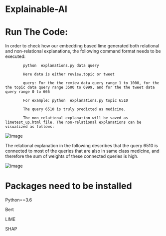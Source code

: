 # Explainable-AI

# Run The Code:

In order to check how our embedding based lime  generated both relational and non-relational explanations, the following command format needs to be executed:


            python  explanations.py data query
            
            Here data is either review,topic or tweet
            
            query: For the the review data query range 1 to 1000, for the the topic data query range 3500 to 6999, and for the the tweet data query range 0 to 666
            
            For example: python  explanations.py topic 6510
            
            The query 6510 is truly predicted as medicine.
            
            The non_relational explanation will be saved as limetest_up.html file. The non-relational explanations can be visualized as follows:
            
  ![image](https://user-images.githubusercontent.com/25291998/139725737-5e344dc5-c93d-4c7a-9cfb-5897c7c491e1.png)


            
            
            
  The relational explanation in the following describes that the query 6510 is connected to most of the queries that are also in same class medicine, 
  and therefore the sum of weights of these connected queries is high.
  
  
  ![image](https://user-images.githubusercontent.com/25291998/139725905-9423d6c7-2f22-45b2-8b42-a70e5591c370.png)

            

            
            
# Packages need to be installed

Python==3.6

Bert

LIME

SHAP
